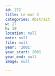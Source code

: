 ```yaml
---
id: 272
title: Le mur 3
categories: Abstrait
w: 27
h: 19
location: null
note: null
file: null
year: '2001'
year_start: 2001
year_end: null
image: null

---
```


